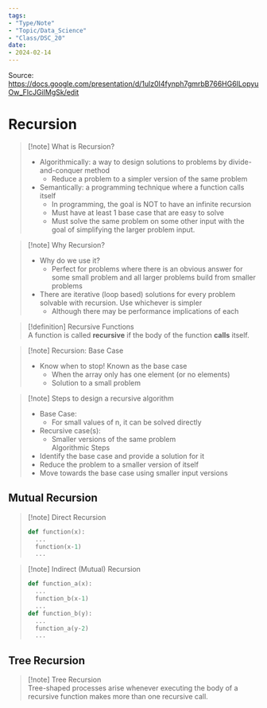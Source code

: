 ```yaml
---
tags:
- "Type/Note"
- "Topic/Data_Science"
- "Class/DSC_20"
date:
- 2024-02-14
---
```

Source: https://docs.google.com/presentation/d/1ulz0I4fynph7gmrbB766HG6ILopyuOw_FlcJGiIMgSk/edit  

# Recursion  

> [!note] What is Recursion?  
> - Algorithmically: a way to design solutions to problems by divide-and-conquer method  
>   - Reduce a problem to a simpler version of the same problem  
> - Semantically: a programming technique where a function calls itself  
>   - In programming, the goal is NOT to have an infinite recursion  
>   - Must have at least 1 base case that are easy to solve  
>   - Must solve the same problem on some other input with the goal of simplifying the larger problem input.  

> [!note] Why Recursion?  
> - Why do we use it?  
>   - Perfect for problems where there is an obvious answer for some small problem and all larger problems build from smaller problems  
> - There are iterative (loop based) solutions for every problem solvable with recursion. Use whichever is simpler  
>   - Although there may be performance implications of each  

> [!definition] Recursive Functions  
> A function is called **recursive** if the body of the function **calls** itself.  

> [!note] Recursion: Base Case  
> - Know when to stop! Known as the base case  
>   - When the array only has one element (or no elements)  
>   - Solution to a small problem  

> [!note] Steps to design a recursive algorithm  
> - Base Case:  
>   - For small values of n, it can be solved directly  
> - Recursive case(s):  
>   - Smaller versions of the same problem  
> Algorithmic Steps  
> - Identify the base case and provide a solution for it  
> - Reduce the problem to a smaller version of itself  
> - Move towards the base case using smaller input versions  

## Mutual Recursion  

> [!note] Direct Recursion  
> ```Python  
> def function(x):  
>   ...  
>   function(x-1)  
>   ...  
> ```  

> [!note] Indirect (Mutual) Recursion  
> ```Python  
> def function_a(x):  
>   ...  
>   function_b(x-1)  
>   ...  
> def function_b(y):  
>   ...  
>   function_a(y-2)  
>   ...  
> ```  

## Tree Recursion  

> [!note] Tree Recursion  
> Tree-shaped processes arise whenever executing the body of a recursive function makes more than one recursive call.  
